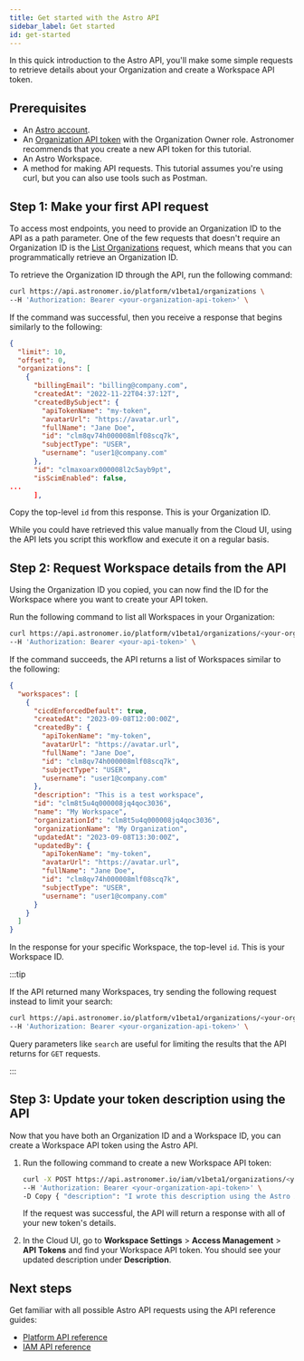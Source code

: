 ```yaml
---
title: Get started with the Astro API
sidebar_label: Get started
id: get-started
---
```


In this quick introduction to the Astro API, you'll make some simple requests to retrieve details about your Organization and create a Workspace API token.

## Prerequisites

- An [Astro account](log-in-to-astro.md). 
- An [Organization API token](organization-api-tokens.md) with the Organization Owner role. Astronomer recommends that you create a new API token for this tutorial.
- An Astro Workspace.
- A method for making API requests. This tutorial assumes you're using curl, but you can also use tools such as Postman.

## Step 1: Make your first API request

To access most endpoints, you need to provide an Organization ID to the API as a path parameter. One of the few requests that doesn't require an Organization ID is the [List Organizations](https://docs.astronomer.io/astro/api/platform-api-reference#tag/Organization/operation/ListOrganizations) request, which means that you can programmatically retrieve an Organization ID. 

To retrieve the Organization ID through the API, run the following command:

```bash
curl https://api.astronomer.io/platform/v1beta1/organizations \
--H 'Authorization: Bearer <your-organization-api-token>' \
```

If the command was successful, then you receive a response that begins similarly to the following:

```json {16}
{
  "limit": 10,
  "offset": 0,
  "organizations": [
    {
      "billingEmail": "billing@company.com",
      "createdAt": "2022-11-22T04:37:12T",
      "createdBySubject": {
        "apiTokenName": "my-token",
        "avatarUrl": "https://avatar.url",
        "fullName": "Jane Doe",
        "id": "clm8qv74h000008mlf08scq7k",
        "subjectType": "USER",
        "username": "user1@company.com"
      },
      "id": "clmaxoarx000008l2c5ayb9pt",
      "isScimEnabled": false,
...
      ],
```

Copy the top-level `id` from this response. This is your Organization ID.

While you could have retrieved this value manually from the Cloud UI, using the API lets you script this workflow and execute it on a regular basis.

## Step 2: Request Workspace details from the API

Using the Organization ID you copied, you can now find the ID for the Workspace where you want to create your API token. 

Run the following command to list all Workspaces in your Organization:

```bash
curl https://api.astronomer.io/platform/v1beta1/organizations/<your-organization-id>/workspaces \
--H 'Authorization: Bearer <your-api-token>' \
```

If the command succeeds, the API returns a list of Workspaces similar to the following:

```json {18}
{
  "workspaces": [
    {
      "cicdEnforcedDefault": true,
      "createdAt": "2023-09-08T12:00:00Z",
      "createdBy": {
        "apiTokenName": "my-token",
        "avatarUrl": "https://avatar.url",
        "fullName": "Jane Doe",
        "id": "clm8qv74h000008mlf08scq7k",
        "subjectType": "USER",
        "username": "user1@company.com"
      },
      "description": "This is a test workspace",
      "id": "clm8t5u4q000008jq4qoc3036",
      "name": "My Workspace",
      "organizationId": "clm8t5u4q000008jq4qoc3036",
      "organizationName": "My Organization",
      "updatedAt": "2023-09-08T13:30:00Z",
      "updatedBy": {
        "apiTokenName": "my-token",
        "avatarUrl": "https://avatar.url",
        "fullName": "Jane Doe",
        "id": "clm8qv74h000008mlf08scq7k",
        "subjectType": "USER",
        "username": "user1@company.com"
      }
    }
  ]
}
```

In the response for your specific Workspace, the top-level `id`. This is your Workspace ID.

:::tip

If the API returned many Workspaces, try sending the following request instead to limit your search: 

```bash
curl https://api.astronomer.io/platform/v1beta1/organizations/<your-organization-id>/workspaces?search="<your-workspace-name>" \
--H 'Authorization: Bearer <your-organization-api-token>' \
```

Query parameters like `search` are useful for limiting the results that the API returns for `GET` requests.

:::

## Step 3: Update your token description using the API

Now that you have both an Organization ID and a Workspace ID, you can create a Workspace API token using the Astro API.

1. Run the following command to create a new Workspace API token:

    ```bash
    curl -X POST https://api.astronomer.io/iam/v1beta1/organizations/<your-organization-id>/tokens/<your-token-id> \
    --H 'Authorization: Bearer <your-organization-api-token>' \
    -D Copy { "description": "I wrote this description using the Astro API!", "name": "My new API token", "role": "WORKSPACE_MEMBER" }
    ```

    If the request was successful, the API will return a response with all of your new token's details.

2. In the Cloud UI, go to **Workspace Settings** > **Access Management** > **API Tokens** and find your Workspace API token. You should see your updated description under **Description**.

## Next steps

Get familiar with all possible Astro API requests using the API reference guides:

- [Platform API reference](api/platform-api-reference.mdx)
- [IAM API reference](api/iam-api-reference.mdx)